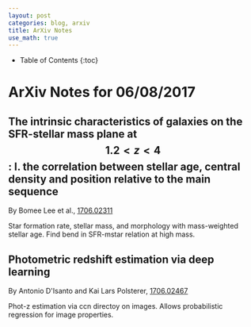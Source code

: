 ```yaml
---
layout: post
categories: blog, arxiv
title: ArXiv Notes
use_math: true
---
```


* Table of Contents
{:toc}


# ArXiv Notes for 06/08/2017
## The intrinsic characteristics of galaxies on the SFR-stellar mass plane at $$ 1.2<z<4 $$: I. the correlation between stellar age, central density and position relative to the main sequence

By Bomee Lee et al., [1706.02311](https://arxiv.org/abs/1706.02311)

Star formation rate, stellar mass, and morphology with mass-weighted stellar age. Find bend in SFR-mstar relation at high mass.

## Photometric redshift estimation via deep learning

By Antonio D'Isanto and Kai Lars Polsterer, [1706.02467](https://arxiv.org/abs/1706.02467)

Phot-z estimation via ccn directoy on images. Allows probabilistic regression for
image properties.

